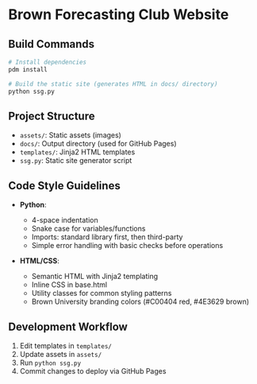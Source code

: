 # Brown Forecasting Club Website

## Build Commands
```bash
# Install dependencies
pdm install

# Build the static site (generates HTML in docs/ directory)
python ssg.py
```

## Project Structure
- `assets/`: Static assets (images)
- `docs/`: Output directory (used for GitHub Pages)
- `templates/`: Jinja2 HTML templates
- `ssg.py`: Static site generator script

## Code Style Guidelines
- **Python**: 
  - 4-space indentation
  - Snake case for variables/functions
  - Imports: standard library first, then third-party
  - Simple error handling with basic checks before operations

- **HTML/CSS**:
  - Semantic HTML with Jinja2 templating
  - Inline CSS in base.html
  - Utility classes for common styling patterns
  - Brown University branding colors (#C00404 red, #4E3629 brown)

## Development Workflow
1. Edit templates in `templates/`
2. Update assets in `assets/`
3. Run `python ssg.py`
4. Commit changes to deploy via GitHub Pages
